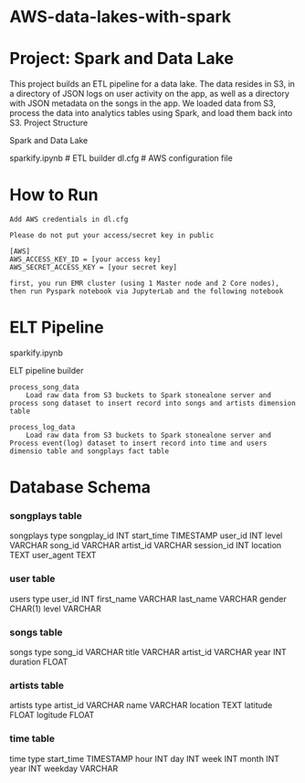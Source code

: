 # AWS-data-lakes-with-spark

# Project: Spark and Data Lake

This project builds an ETL pipeline for a data lake. The data resides in S3, in a directory of JSON logs on user activity on the app, as well as a directory with JSON metadata on the songs in the app. We loaded data from S3, process the data into analytics tables using Spark, and load them back into S3.
Project Structure

Spark and Data Lake

sparkify.ipynb              # ETL builder
dl.cfg                      # AWS configuration file


# How to Run

    Add AWS credentials in dl.cfg

    Please do not put your access/secret key in public

    [AWS]
    AWS_ACCESS_KEY_ID = [your access key]
    AWS_SECRET_ACCESS_KEY = [your secret key]
    
    first, you run EMR cluster (using 1 Master node and 2 Core nodes), then run Pyspark notebook via JupyterLab and the following notebook


# ELT Pipeline
sparkify.ipynb

ELT pipeline builder

    process_song_data
        Load raw data from S3 buckets to Spark stonealone server and process song dataset to insert record into songs and artists dimension table

    process_log_data
        Load raw data from S3 buckets to Spark stonealone server and Process event(log) dataset to insert record into time and users dimensio table and songplays fact table

# Database Schema

### songplays table

songplays 	type
songplay_id 	INT
start_time 	TIMESTAMP
user_id 	INT
level 	VARCHAR
song_id 	VARCHAR
artist_id 	VARCHAR
session_id 	INT
location 	TEXT
user_agent 	TEXT

### user table

users 	type
user_id 	INT
first_name 	VARCHAR
last_name 	VARCHAR
gender 	CHAR(1)
level 	VARCHAR

### songs table

songs 	type
song_id 	VARCHAR
title 	VARCHAR
artist_id 	VARCHAR
year 	INT
duration 	FLOAT

### artists table

artists 	type
artist_id 	VARCHAR
name 	VARCHAR
location 	TEXT
latitude 	FLOAT
logitude 	FLOAT

### time table

time 	type
start_time 	TIMESTAMP
hour 	INT
day 	INT
week 	INT
month 	INT
year 	INT
weekday 	VARCHAR
